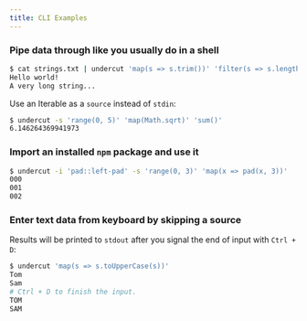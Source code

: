 ```yaml
---
title: CLI Examples
---
```


### Pipe data through like you usually do in a shell

```bash
$ cat strings.txt | undercut 'map(s => s.trim())' 'filter(s => s.length > 10)'
Hello world!
A very long string...
```

Use an Iterable as a `source` instead of `stdin`:

```bash
$ undercut -s 'range(0, 5)' 'map(Math.sqrt)' 'sum()'
6.146264369941973
```

### Import an installed `npm` package and use it

```bash
$ undercut -i 'pad::left-pad' -s 'range(0, 3)' 'map(x => pad(x, 3))'
000
001
002
```

### Enter text data from keyboard by skipping a source

Results will be printed to `stdout` after you signal the end of input with `Ctrl + D`:

```bash
$ undercut 'map(s => s.toUpperCase(s))'
Tom
Sam
# Ctrl + D to finish the input.
TOM
SAM
```
